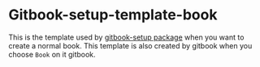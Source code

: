 
# Gitbook-setup-template-book

This is the template used by [gitbook-setup package](https://www.npmjs.com/package/gitbook-setup) when you want to create
a normal book. This template is also created by gitbook when you choose `Book` on it gitbook.
